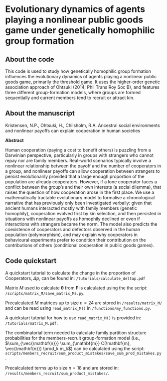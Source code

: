 # Evolutionary dynamics of agents playing a nonlinear public goods game under genetically homophilic group formation

## About the code

This code is used to study how genetically homophilic group formation influences the evolutionary dynamics of agents playing a nonlinear public goods game, primarily the threshold game. It uses the higher-order genetic association approach of Ohtsuki (2014; Phil Trans Roy Soc B), and features three different group-formation models, where groups are formed sequentially and current members tend to recruit or attract kin.

## About the manuscript

Kristensen, N.P., Ohtsuki, H., Chilsholm, R.A. Ancestral social environments and nonlinear payoffs can explain cooperation in human societies

**Abstract**

Human cooperation (paying a cost to benefit others) is puzzling from a Darwinian perspective,
particularly in groups with strangers who cannot repay nor are family members. Real-world
scenarios typically involve a nonlinear relationship between the payoff and the number of
cooperators in a group, and nonlinear payoffs can allow cooperation between strangers to persist
evolutionarily provided that a large enough proportion of the population are already cooperators.
However, if a lone cooperator faces a conflict between the group’s and their own interests (a social
dilemma), that raises the question of how cooperation arose in the first place. We use a
mathematically tractable evolutionary model to formalise a chronological narrative that has
previously only been investigated verbally: given that ancient humans interacted mostly with family
members (genetic homophily), cooperation evolved first by kin selection, and then persisted in
situations with nonlinear payoffs as homophily declined or even if interactions with strangers
became the norm. The model also predicts the coexistence of cooperators and defectors observed in
the human population (polymorphism), and may explain why cooperators in behavioural
experiments prefer to condition their contribution on the contributions of others (conditional
cooperation in public goods games).

## Code quickstart

A quickstart tutorial to calculate the change in the proportion of Cooperators, $\Delta p$, can be found in: `/tutorials/calculate_deltap.pdf`

Matrix $M$ used to calculate $\boldsymbol{\theta}$ from $\mathbf{F}$ is calculated using the the script:
`/scripts/matrix_M/save_matrix_Ms.py`.

Precalculated $M$ matrices up to size $n=24$ are stored in `/results/matrix_M/`
and can be read using `read_matrix_M()` in `/functions/my_functions.py`.

A quickstart tutorial for how to use `read_matrix_M()` is provided in:
`/tutorials/matrix_M.pdf`.

The combinatorial term needed to calculate family partition structure probabilities for the members-recruit
group-formation model (i.e., $\sum_{\vec{\mathbf{n}}} \sum_{\mathbf{m}} C(\mathbf{m}, \vec{\mathbf{n}}) \prod_k m_k$)
can be calculated using the script: 
`scripts/members_recruit/sum_product_mistakes/save_sum_prod_mistakes.py`.

Precalculated terms up to size $n=18$ and are stored in:
`/results/members_recruit/sum_product_mistakes/`.
